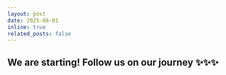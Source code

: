```yaml
---
layout: post
date: 2025-08-01
inline: true
related_posts: false
---
```


## We are starting! Follow us on our journey :sparkles::sparkles::sparkles: 
